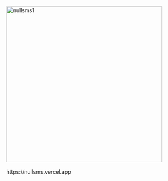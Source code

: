 <img width="412" alt="nullsms1" src="https://github.com/user-attachments/assets/2c386472-0354-43c8-af8d-81ef7d746462" />
<br/>
<br/>
https://nullsms.vercel.app
